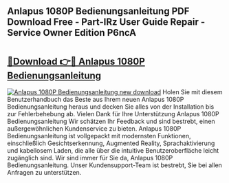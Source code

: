 ## Anlapus 1080P Bedienungsanleitung PDF Download Free - Part-IRz User Guide Repair - Service Owner Edition P6ncA

# <h2><a href="http://df3sm5x.blite.top/?on=Anlapus+1080P+Bedienungsanleitung">🔗Download 👉🔴 Anlapus 1080P Bedienungsanleitung</a></h2>

[![Anlapus 1080P Bedienungsanleitung new download](https://i.imgur.com/lujVjoI.png)](http://df3sm5x.blite.top/?on=Anlapus+1080P+Bedienungsanleitung)
Holen Sie mit diesem Benutzerhandbuch das Beste aus Ihrem neuen Anlapus 1080P Bedienungsanleitung heraus und decken Sie alles von der Installation bis zur Fehlerbehebung ab. Vielen Dank für Ihre Unterstützung Anlapus 1080P Bedienungsanleitung Wir schätzen Ihr Feedback und sind bestrebt, einen außergewöhnlichen Kundenservice zu bieten. Anlapus 1080P Bedienungsanleitung ist vollgepackt mit modernsten Funktionen, einschließlich Gesichtserkennung, Augmented Reality, Sprachaktivierung und kabellosem Laden, die alle über die intuitive Benutzeroberfläche leicht zugänglich sind. Wir sind immer für Sie da, Anlapus 1080P Bedienungsanleitung. Unser Kundensupport-Team ist bestrebt, Sie bei allen Anfragen zu unterstützen.
